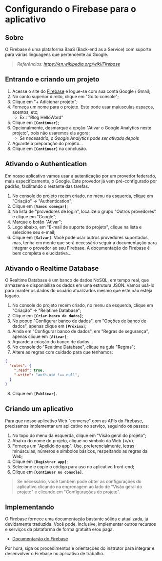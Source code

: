 
# Configurando o Firebase para o aplicativo

## Sobre
O Firebase é uma plataforma BaaS (Back-end as a Service) com suporte para várias linguagens que pertencente ao Google.

> *Referências: https://en.wikipedia.org/wiki/Firebase*

## Entrando e criando um projeto

1. Acesse o site do [Firebase](https://firebase.com) e logue-se com sua conta Google / Gmail;
2. No canto superior direito, clique em "Go to console";
3. Clique em "+ Adicionar projeto";
4. Forneça um nome para o projeto. Este pode usar maiusculas espaços, acentos, etc;
    - Ex.: "Blog HelloWord"
6. Clique em **`[Continuar]`**;
7. Opcionalmente, desmarque a opção "Ativar o Google Analytics neste projeto", pois não usaremos ela agora;
    - *Se necessário, o Google Analytics pode ser ativado depois*
8. Aguarde a preparação do projeto...
9. Clique em **`[Continuar]`** na conclusão.

## Ativando o Authentication
Em nosso aplicativo vamos usar a autenticação por um provedor federado, mais especificamente, o Google. Este provedor já vem pré-configurado por padrão, facilitando o restante das tarefas.
1. No console do projeto recém criado, no menu da esquerda, clique em "Criação" → "Authentication";
2. Clique em **`[Vamos começar]`**;
3. Na lista de "provedores de login", localize o grupo "Outros provedores" e clique em "Google";
4. Marque o botão "Ativar";
5. Logo abaixo, em "E-mail de suporte do projeto", clique na lista e selecione seu e-mail;
6. Clique em **`[Salvar]`**.
Você pode usar outros provedores suportados, mas, tenha em mente que será necessário seguir a documentação para integrar o provedor ao seu Firebase. 
A documentação do Firebase é bem completa e elucidativa...

## Ativando o Realtime Database
O Realtime Database é um banco de dados  NoSQL, em tempo real, que armazena e disponibiliza os dados em uma estrutura JSON. Vamos usá-lo para manter os dados do usuário atualizados mesmo que este não esteja logado.
1.  No console do projeto recém criado, no menu da esquerda, clique em "Criação" → "Relatime Database";
2. Clique em **`[Criar banco de dados]`**;
3. No popup "Configurar banco de dados", em "Opções de banco de dados", apenas clique em **`[Próxima]`**;
4. Ainda em "Configurar banco de dados", em "Regras de segurança", apenas clique em **`[Ativar]`**;
5. Aguarde a criação do banco de dados...
6. No console do "Realtime Database", clique na guia "Regras";
7. Altere as regras com cuidado para que tenhamos:
```JSON
{
  "rules": {
    ".read": true,
    ".write": "auth.uid !== null",
  }
}
```
8. Clique em **`[Publicar]`**.

## Criando um aplicativo
Para que nosso aplicativo Web "converse" com as APIs do Firebase, precisamos implementar um aplicativo no serviço, seguindo os passos:
1. No topo do menu da esquerda, clique em "Visão geral do projeto";
2. Abaixo do nome do projeto, clique no símbolo da Web **`(</>)`**;
3. Forneça um "Apelido do app". Use, preferencialmente, letras minúsculas, números e símbolos básicos, respeitando as regras da Web;
4. Clique em **`[Registrar app]`**;
5. Selecione e copie o código para uso no aplicativo front-end;
6. Clique em **`[Continuar no console]`**.

> Se necessário, você também pode obter as configurações do aplicativo clicando na engrenagem ao lado de "Visão geral do projeto" e clicando em "Configurações do projeto".

## Implementando
O Firebase fornece uma documentação bastante sólida e atualizada, já devidamente traduzida. Você pode, inclusive, implementar outros recursos e serviços da plataforma de forma gratuita e/ou paga.

 - [Documentação do Firebase](https://firebase.google.com/docs/?hl=pt)

Por hora, siga os procedimentos e orientações do instrutor para integrar e desenvolver o Firebase no aplicativo de trabalho.